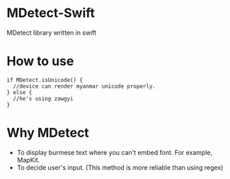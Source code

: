 # MDetect-Swift
MDetect library written in swift

# How to use
```
if MDetect.isUnicode() {
  //device can render myanmar unicode properly.
} else {
  //he's using zawgyi
}
```

# Why MDetect
* To display burmese text where you can't embed font. For example, MapKit.
* To decide user's input. (This method is more reliable than using regex)
